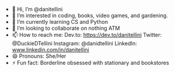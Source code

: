- 👋 Hi, I’m @danitellini
- 👀 I’m interested in coding, books, video games, and gardening.
- 🌱 I’m currently learning CS and Python
- 💞️ I’m looking to collaborate on nothing ATM
- 📫 How to reach me: Dev.to: https://dev.to/danitellini Twitter: @DuckieDTellini Instagram: @danidtellini LinkedIn: www.linkedin.com/in/danitellini
- 😄 Pronouns: She/Her
- ⚡ Fun fact: Borderline obsessed with stationary and bookstores

<!---
danitellini/danitellini is a ✨ special ✨ repository because its `README.md` (this file) appears on your GitHub profile.
You can click the Preview link to take a look at your changes.
--->
